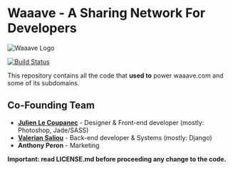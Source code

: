 Waaave - A Sharing Network For Developers
=========================================

![Waaave Logo](https://valeriansaliou.github.io/waaave-web/images/waaave-logo.png)

[![Build Status](https://travis-ci.org/valeriansaliou/waaave-web.svg?branch=master)](https://travis-ci.org/valeriansaliou/waaave-web)

This repository contains all the code that **used to** power waaave.com and some of its subdomains.

## Co-Founding Team

 * **[Julien Le Coupanec](https://github.com/LeCoupa)** - Designer & Front-end developer (mostly: Photoshop, Jade/SASS)
 * **[Valerian Saliou](https://github.com/LeCoupa)** - Back-end developer & Systems (mostly: Django)
 * **Anthony Peron** - Marketing

**Important: read LICENSE.md before proceeding any change to the code.**
